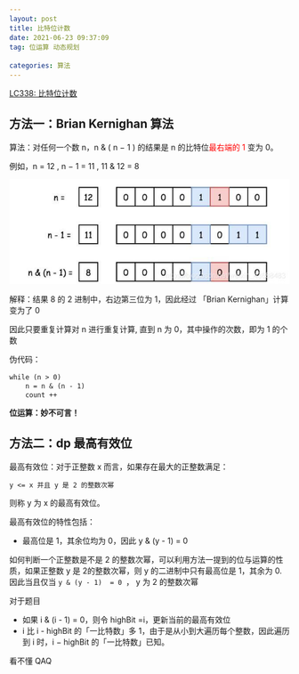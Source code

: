 ```yaml
---
layout: post
title: 比特位计数
date: 2021-06-23 09:37:09
tag: 位运算 动态规划

categories: 算法
---
```



[LC338: 比特位计数](https://leetcode-cn.com/problems/counting-bits/)

## 方法一：Brian Kernighan 算法
<!-- more -->
算法：对任何一个数 n，n & ( n − 1 ) 的结果是 n 的比特位<font color="red">最右端的 1 </font>变为 0。

例如，n = 12 , n − 1 = 11 , 11 & 12 = 8 

<center><img src="/images/Brian-Kernighan.jpeg" width="600px" /></center>

解释：结果 8 的 2 进制中，右边第三位为 1，因此经过 「Brian Kernighan」计算变为了 0

因此只要重复计算对 n 进行重复计算, 直到 n 为 0，其中操作的次数，即为 1 的个数

伪代码：

```
while (n > 0)
	n = n & (n - 1)
	count ++
```

<strong>位运算：妙不可言！</strong>


## 方法二：dp 最高有效位

最高有效位：对于正整数 x 而言，如果存在最大的正整数满足： 
	
`y <= x 并且 y 是 2 的整数次幂`

则称 y 为 x 的最高有效位。

最高有效位的特性包括：

* 最高位是 1，其余位均为 0，因此 y & (y - 1) = 0

如何判断一个正整数是不是 2 的整数次幂，可以利用方法一提到的位与运算的性质，如果正整数 y 是 2的整数次幂，则 y 的二进制中只有最高位是 1，其余为 0.
因此当且仅当 `y & (y - 1)  = 0 `， y 为 2 的整数次幂


对于题目

* 如果 i & (i - 1) = 0，则令 highBit =i，更新当前的最高有效位
* i 比 i - highBit 的「一比特数」多 1，由于是从小到大遍历每个整数，因此遍历到 i 时，i − highBit 的「一比特数」已知。


看不懂 QAQ



